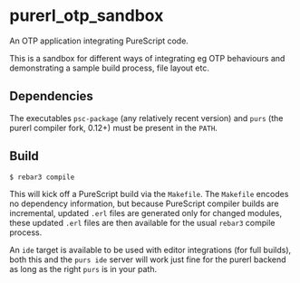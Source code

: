 purerl_otp_sandbox
=====

An OTP application integrating PureScript code.

This is a sandbox for different ways of integrating eg OTP behaviours and demonstrating a sample build process, file layout etc.

Dependencies
-----
The executables `psc-package` (any relatively recent version) and `purs` (the purerl compiler fork, 0.12+) must be present in the `PATH`.

Build
-----

    $ rebar3 compile

This will kick off a PureScript build via the `Makefile`. The `Makefile` encodes no dependency information, but because PureScript compiler builds are incremental, updated `.erl` files are generated only for changed modules, these updated `.erl` files are then available for the usual `rebar3` compile process.

An `ide` target is available to be used with editor integrations (for full builds), both this and the `purs ide` server will work just fine for the purerl backend as long as the right `purs` is in your path.